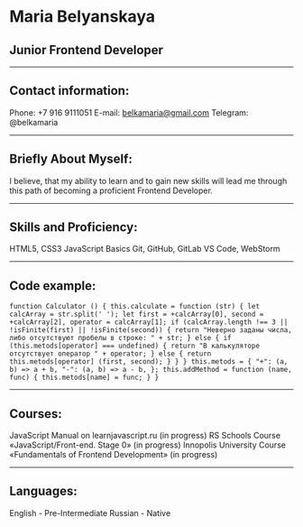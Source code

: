 # Maria Belyanskaya

## Junior Frontend Developer

***

## Contact information:

Phone: +7 916 9111051
E-mail: belkamaria@gmail.com
Telegram: @belkamaria

***

## Briefly About Myself:

I believe, that my ability to learn and to gain new skills will lead me through this path of becoming a proficient Frontend Developer.

***

## Skills and Proficiency:

HTML5, CSS3
JavaScript Basics
Git, GitHub, GitLab
VS Code, WebStorm

***

## Code example:

`
        function Calculator () {
            this.calculate = function (str) {
                let calcArray = str.split(' ');
                let first = +calcArray[0],
                    second = +calcArray[2],
                    operator = calcArray[1];
                if (calcArray.length !== 3 || !isFinite(first) || !isFinite(second)) {
                    return "Неверно заданы числа, либо отсутствуют пробелы в строке: " + str;
                } else {
                    if (this.metods[operator] === undefined) {
                        return "В калькуляторе отсутствует оператор " + operator;
                    } else {
                        return this.metods[operator] (first, second);
                    }
                }
            }
            this.metods = {
                "+": (a, b) => a + b,
                "-": (a, b) => a - b,
            };
            this.addMethod = function (name, func) {
                this.metods[name] = func;
            }
        }
`

***

## Courses:

JavaScript Manual on learnjavascript.ru (in progress)
RS Schools Course «JavaScript/Front-end. Stage 0» (in progress)
Innopolis University Course «Fundamentals of Frontend Development» (in progress)

***

## Languages:

English - Pre-Intermediate
Russian - Native